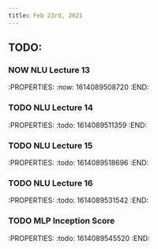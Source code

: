 ```yaml
---
title: Feb 23rd, 2021
---
```


## TODO:
### NOW NLU Lecture 13 
:PROPERTIES:
:now: 1614089508720
:END:
### TODO NLU Lecture 14
:PROPERTIES:
:todo: 1614089511359
:END:
### TODO NLU Lecture 15
:PROPERTIES:
:todo: 1614089518696
:END:
### TODO NLU Lecture 16
:PROPERTIES:
:todo: 1614089531542
:END:
### TODO MLP Inception Score
:PROPERTIES:
:todo: 1614089545520
:END:
###
